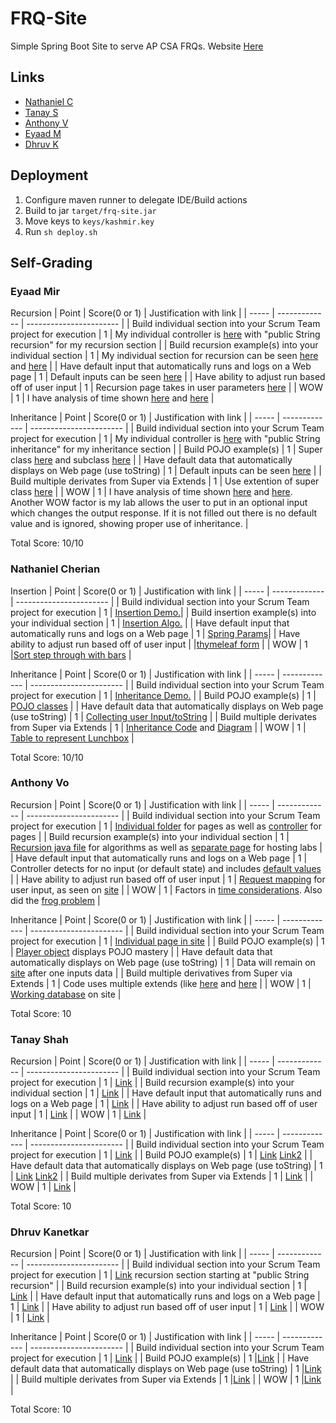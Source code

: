 # FRQ-Site
Simple Spring Boot Site to serve AP CSA FRQs. Website [Here](http://frq.sylicia.com/) 

## Links
- [Nathaniel C](http://frq.sylicia.com/nathan)
- [Tanay S](http://frq.sylicia.com/tanay)
- [Anthony V](http://frq.sylicia.com/anthony)
- [Eyaad M](http://frq.sylicia.com/eyaad)
- [Dhruv K](http://frq.sylicia.com/dhruv)

## Deployment
1. Configure maven runner to delegate IDE/Build actions
2. Build to jar ```target/frq-site.jar```
3. Move keys to ```keys/kashmir.key``` 
4. Run ```sh deploy.sh``` 

## Self-Grading 
### Eyaad Mir
Recursion
| Point | Score(0 or 1) | Justification with link |
| ----- | ------------- | ----------------------- |
| Build individual section into your Scrum Team project for execution | 1 | My individual controller is [here](https://github.com/Altoid0/FRQ-Site/blob/master/src/main/java/com/application/frq/EyaadController.java) with "public String recursion" for my recursion section |
| Build recursion example(s) into your individual section | 1 | My individual section for recursion can be seen [here](https://github.com/Altoid0/FRQ-Site/blob/master/src/main/java/com/application/frq/Eyaad/Recursion.java) and [here](https://github.com/Altoid0/FRQ-Site/blob/master/src/main/resources/templates/Eyaad/recursion.html) |
| Have default input that automatically runs and logs on a Web page | 1 | Default inputs can be seen [here](https://github.com/Altoid0/FRQ-Site/blob/be20664abbcabef9f1808651bc8db4762b4c2316/src/main/java/com/application/frq/EyaadController.java#L28-L39) |
| Have ability to adjust run based off of user input | 1 | Recursion page takes in user parameters [here](https://github.com/Altoid0/FRQ-Site/blob/be20664abbcabef9f1808651bc8db4762b4c2316/src/main/java/com/application/frq/EyaadController.java#L25) |
| WOW | 1 | I have analysis of time shown [here](https://github.com/Altoid0/FRQ-Site/blob/be20664abbcabef9f1808651bc8db4762b4c2316/src/main/java/com/application/frq/EyaadController.java#L26) and [here](https://github.com/Altoid0/FRQ-Site/blob/be20664abbcabef9f1808651bc8db4762b4c2316/src/main/java/com/application/frq/EyaadController.java#L43-L44) |

Inheritance
| Point | Score(0 or 1) | Justification with link |
| ----- | ------------- | ----------------------- |
| Build individual section into your Scrum Team project for execution | 1 | My individual controller is [here](https://github.com/Altoid0/FRQ-Site/blob/master/src/main/java/com/application/frq/EyaadController.java) with "public String inheritance" for my inheritance section |
| Build POJO example(s) | 1 | Super class [here](https://github.com/Altoid0/FRQ-Site/blob/master/src/main/java/com/application/frq/Eyaad/Book.java) and subclass [here](https://github.com/Altoid0/FRQ-Site/blob/master/src/main/java/com/application/frq/Eyaad/PictureBook.java) |
| Have default data that automatically displays on Web page (use toString) | 1 | Default inputs can be seen [here](https://github.com/Altoid0/FRQ-Site/blob/627c9026a393e2add598560045a94bd86b34f428/src/main/java/com/application/frq/EyaadController.java#L51-L56) |
| Build multiple derivates from Super via Extends | 1 | Use extention of super class [here](https://github.com/Altoid0/FRQ-Site/blob/627c9026a393e2add598560045a94bd86b34f428/src/main/java/com/application/frq/Eyaad/PictureBook.java#L3) |
| WOW | 1 | I have analysis of time shown [here](https://github.com/Altoid0/FRQ-Site/blob/627c9026a393e2add598560045a94bd86b34f428/src/main/java/com/application/frq/EyaadController.java#L50) and [here](https://github.com/Altoid0/FRQ-Site/blob/627c9026a393e2add598560045a94bd86b34f428/src/main/java/com/application/frq/EyaadController.java#L66-L67). Another WOW factor is my lab allows the user to put in an optional input which changes the output response. If it is not filled out there is no default value and is ignored, showing proper use of inheritance. |

Total Score: 10/10


### Nathaniel Cherian
Insertion
| Point | Score(0 or 1) | Justification with link |
| ----- | ------------- | ----------------------- |
| Build individual section into your Scrum Team project for execution | 1 | [Insertion Demo.](http://frq.sylicia.com/nathan/insertion)|
| Build insertion example(s) into your individual section | 1 | [Insertion Algo.](https://github.com/Altoid0/FRQ-Site/blob/master/src/main/java/com/application/frq/Nathan/Insertion.java#L8-L28) |
| Have default input that automatically runs and logs on a Web page | 1 | [Spring Params](https://github.com/Altoid0/FRQ-Site/blob/master/src/main/java/com/application/frq/NathanController.java#L55-L74)|
| Have ability to adjust run based off of user input |  |[thymeleaf form](https://github.com/Altoid0/FRQ-Site/blob/master/src/main/resources/templates/Nathan/insertion.html#L32-L39) |
| WOW | 1 |[Sort step through with bars](https://github.com/Altoid0/FRQ-Site/blob/master/src/main/resources/templates/Nathan/insertion.html#L43-L137) |

Inheritance
| Point | Score(0 or 1) | Justification with link |
| ----- | ------------- | ----------------------- |
| Build individual section into your Scrum Team project for execution | 1 | [Inheritance Demo.](http://frq.sylicia.com/nathan/inheritance) |
| Build POJO example(s) | 1 | [POJO classes](https://github.com/Altoid0/FRQ-Site/blob/master/src/main/java/com/application/frq/Nathan/Inheritance.java#L8-L75)  |
| Have default data that automatically displays on Web page (use toString) | 1 | [Collecting user Input/toString](https://github.com/Altoid0/FRQ-Site/blob/master/src/main/java/com/application/frq/NathanController.java#L76-L122) |
| Build multiple derivates from Super via Extends | 1 | [Inheritance Code](https://github.com/Altoid0/FRQ-Site/blob/master/src/main/java/com/application/frq/Nathan/Inheritance.java#L8-L75) and [Diagram](https://github.com/Altoid0/FRQ-Site/blob/master/src/main/resources/static/diagram.svg) |
| WOW | 1 | [Table to represent Lunchbox](https://github.com/Altoid0/FRQ-Site/blob/master/src/main/resources/templates/Nathan/inheritance.html#L18-L33) |

Total Score: 10/10

### Anthony Vo
Recursion
| Point | Score(0 or 1) | Justification with link |
| ----- | ------------- | ----------------------- |
| Build individual section into your Scrum Team project for execution | 1 | [Individual folder](https://github.com/Altoid0/FRQ-Site/tree/master/src/main/resources/templates/Anthony) for pages as well as [controller](https://github.com/Altoid0/FRQ-Site/blob/master/src/main/java/com/application/frq/AnthonyController.java) for pages |
| Build recursion example(s) into your individual section | 1 | [Recursion java file](https://github.com/Altoid0/FRQ-Site/blob/master/src/main/java/com/application/frq/Anthony/Recursion.java) for algorithms as well as [separate page](https://github.com/Altoid0/FRQ-Site/blob/master/src/main/resources/templates/Anthony/recursion.html) for hosting labs |
| Have default input that automatically runs and logs on a Web page | 1 | Controller detects for no input (or default state) and includes [default values](https://github.com/Altoid0/FRQ-Site/blob/4de02d7288e08e7f635297b0012e894df4feeea1/src/main/java/com/application/frq/AnthonyController.java#L24-L29) |
| Have ability to adjust run based off of user input | 1 | [Request mapping](https://github.com/Altoid0/FRQ-Site/blob/4de02d7288e08e7f635297b0012e894df4feeea1/src/main/java/com/application/frq/AnthonyController.java#L21-L22) for user input, as seen on [site](http://frq.sylicia.com/anthony/recursion) |
| WOW | 1 | Factors in [time considerations](https://github.com/Altoid0/FRQ-Site/blob/4de02d7288e08e7f635297b0012e894df4feeea1/src/main/java/com/application/frq/AnthonyController.java#L30-L38). Also did the [frog problem](https://github.com/Altoid0/FRQ-Site/blob/4de02d7288e08e7f635297b0012e894df4feeea1/src/main/java/com/application/frq/Anthony/Recursion.java#L14-L26) |

Inheritance
| Point | Score(0 or 1) | Justification with link |
| ----- | ------------- | ----------------------- |
| Build individual section into your Scrum Team project for execution | 1 | [Individual page in site](http://frq.sylicia.com/anthony/sql/player) |
| Build POJO example(s) | 1 | [Player object](https://github.com/Altoid0/FRQ-Site/blob/master/src/main/java/com/application/frq/Anthony/modelsSQL/Player.java) displays POJO mastery |
| Have default data that automatically displays on Web page (use toString) | 1 | Data will remain on [site](http://frq.sylicia.com/anthony/sql/player) after one inputs data |
| Build multiple derivatives from Super via Extends | 1 | Code uses multiple extends (like [here](https://github.com/Altoid0/FRQ-Site/blob/4de02d7288e08e7f635297b0012e894df4feeea1/src/main/java/com/application/frq/Anthony/modelsSQL/PlayerJpaRepository.java#L11) and [here](https://github.com/Altoid0/FRQ-Site/blob/4de02d7288e08e7f635297b0012e894df4feeea1/src/main/java/com/application/frq/Anthony/modelsSQL/SQLDialect.java#L14) |
| WOW | 1 | [Working database](http://frq.sylicia.com/anthony/sql/player) on site |

Total Score: 10

### Tanay Shah
Recursion
| Point | Score(0 or 1) | Justification with link |
| ----- | ------------- | ----------------------- |
| Build individual section into your Scrum Team project for execution | 1 | [Link](https://github.com/Altoid0/FRQ-Site/tree/master/src/main/java/com/application/frq/Tanay) |
| Build recursion example(s) into your individual section | 1 | [Link](https://github.com/Altoid0/FRQ-Site/blob/master/src/main/java/com/application/frq/Tanay/Recursion.java) |
| Have default input that automatically runs and logs on a Web page | 1 | [Link](https://github.com/Altoid0/FRQ-Site/blob/master/src/main/java/com/application/frq/TanayController.java#L27) |
| Have ability to adjust run based off of user input | 1 | [Link](https://github.com/Altoid0/FRQ-Site/blob/master/src/main/java/com/application/frq/TanayController.java#L27) |
| WOW | 1 | [Link](https://github.com/Altoid0/FRQ-Site/blob/master/src/main/java/com/application/frq/Tanay/Recursion.java#L14-L20) |

Inheritance
| Point | Score(0 or 1) | Justification with link |
| ----- | ------------- | ----------------------- |
| Build individual section into your Scrum Team project for execution | 1 | [Link](https://github.com/Altoid0/FRQ-Site/tree/master/src/main/java/com/application/frq/Tanay) |
| Build POJO example(s) | 1 | [Link](https://github.com/Altoid0/FRQ-Site/blob/master/src/main/java/com/application/frq/Tanay/Car.java) [Link2](https://github.com/Altoid0/FRQ-Site/blob/master/src/main/java/com/application/frq/TanayController.java#L46) |
| Have default data that automatically displays on Web page (use toString) | 1 | [Link](https://github.com/Altoid0/FRQ-Site/blob/master/src/main/java/com/application/frq/TanayController.java#L41-L44) [Link2](https://github.com/Altoid0/FRQ-Site/blob/master/src/main/java/com/application/frq/Tanay/SportsCar.java#L18) |
| Build multiple derivates from Super via Extends | 1 | [Link](https://github.com/Altoid0/FRQ-Site/blob/master/src/main/java/com/application/frq/Tanay/SportsCar.java#L3) |
| WOW | 1 | [Link](https://github.com/Altoid0/FRQ-Site/blob/master/src/main/java/com/application/frq/Tanay/Car.java#L21-L37) |

Total Score: 10

### Dhruv Kanetkar
Recursion
| Point | Score(0 or 1) | Justification with link |
| ----- | ------------- | ----------------------- |
| Build individual section into your Scrum Team project for execution | 1 | [Link](https://github.com/Altoid0/FRQ-Site/blob/master/src/main/java/com/application/frq/DhruvController.java) recursion section starting at "public String recursion" |
| Build recursion example(s) into your individual section | 1 | [Link](https://github.com/Altoid0/FRQ-Site/blob/master/src/main/java/com/application/frq/Dhruv/Recursion.java) |
| Have default input that automatically runs and logs on a Web page | 1 | [Link](https://github.com/Altoid0/FRQ-Site/blob/master/src/main/java/com/application/frq/DhruvController.java#L28) |
| Have ability to adjust run based off of user input | 1 | [Link](https://github.com/Altoid0/FRQ-Site/blob/master/src/main/resources/templates/Dhruv/recursion.html#L17) |
| WOW | 1 | [Link](https://github.com/Altoid0/FRQ-Site/blob/master/src/main/java/com/application/frq/Dhruv/Recursion.java) |

Inheritance
| Point | Score(0 or 1) | Justification with link |
| ----- | ------------- | ----------------------- |
| Build individual section into your Scrum Team project for execution | 1 | [Link](https://github.com/Altoid0/FRQ-Site/blob/master/src/main/java/com/application/frq/Dhruv/Inheritance.java#L39) |
| Build POJO example(s) | 1 |[Link](https://github.com/Altoid0/FRQ-Site/blob/master/src/main/java/com/application/frq/Dhruv/Inheritance.java#L13) |
| Have default data that automatically displays on Web page (use toString) | 1 |[Link](https://github.com/Altoid0/FRQ-Site/blob/master/src/main/java/com/application/frq/DhruvController.java#L56) |
| Build multiple derivates from Super via Extends | 1 |[Link](https://github.com/Altoid0/FRQ-Site/blob/master/src/main/java/com/application/frq/Dhruv/Inheritance.java#L31) |
| WOW | 1 |[Link](https://github.com/Altoid0/FRQ-Site/blob/master/src/main/java/com/application/frq/Dhruv/Inheritance.java) |

Total Score: 10
